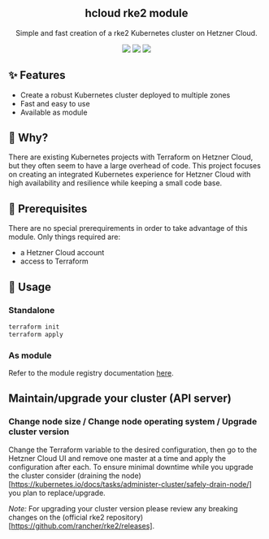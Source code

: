 <div align="center" width="100%">
    <h2>hcloud rke2 module</h2>
    <p>Simple and fast creation of a rke2 Kubernetes cluster on Hetzner Cloud.</p>
    <a target="_blank" href="https://github.com/wenzel-felix/terraform-hcloud-rke2/stargazers"><img src="https://img.shields.io/github/stars/wenzel-felix/terraform-hcloud-rke2" /></a>
    <a target="_blank" href="https://github.com/wenzel-felix/terraform-hcloud-rke2/releases"><img src="https://img.shields.io/github/v/release/wenzel-felix/terraform-hcloud-rke2?display_name=tag" /></a>
    <a target="_blank" href="https://github.com/wenzel-felix/terraform-hcloud-rke2/commits/master"><img src="https://img.shields.io/github/last-commit/wenzel-felix/terraform-hcloud-rke2" /></a>
</div>

## ✨ Features

- Create a robust Kubernetes cluster deployed to multiple zones
- Fast and easy to use
- Available as module

## 🤔 Why?

There are existing Kubernetes projects with Terraform on Hetzner Cloud, but they often seem to have a large overhead of code. This project focuses on creating an integrated Kubernetes experience for Hetzner Cloud with high availability and resilience while keeping a small code base. 

## 🔧 Prerequisites

There are no special prerequirements in order to take advantage of this module. Only things required are:
* a Hetzner Cloud account
* access to Terraform

## 🚀 Usage

### Standalone

``` bash
terraform init
terraform apply
```

### As module

Refer to the module registry documentation [here](https://registry.terraform.io/modules/wenzel-felix/rke2/hcloud/latest).

## Maintain/upgrade your cluster (API server)

### Change node size / Change node operating system / Upgrade cluster version
Change the Terraform variable to the desired configuration, then go to the Hetzner Cloud UI and remove one master at a time and apply the configuration after each.
To ensure minimal downtime while you upgrade the cluster consider (draining the node)[https://kubernetes.io/docs/tasks/administer-cluster/safely-drain-node/] you plan to replace/upgrade.

_Note:_ For upgrading your cluster version please review any breaking changes on the (official rke2 repository)[https://github.com/rancher/rke2/releases].
